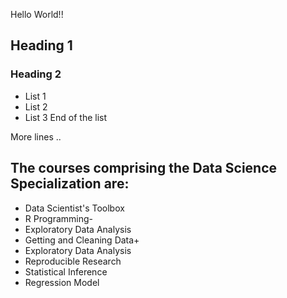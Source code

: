 Hello World!!
## Heading 1
### Heading 2 

* List 1
* List 2
* List 3 
End of the list

More lines .. 
## The courses comprising the Data Science Specialization are:

* Data Scientist's Toolbox
* R Programming-
* Exploratory Data Analysis
* Getting and Cleaning Data+
* Exploratory Data Analysis
* Reproducible Research
* Statistical Inference
* Regression Model
